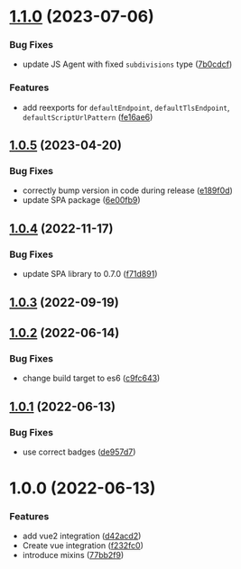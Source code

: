 # [1.1.0](https://github.com/fingerprintjs/fingerprintjs-pro-vue/compare/fingerprintjs-pro-vue2-v1.0.5...fingerprintjs-pro-vue2-v1.1.0) (2023-07-06)


### Bug Fixes

* update JS Agent with fixed `subdivisions` type ([7b0cdcf](https://github.com/fingerprintjs/fingerprintjs-pro-vue/commit/7b0cdcfdeb661d82d87e9f6505d63a2cb7ae1962))


### Features

* add reexports for `defaultEndpoint`, `defaultTlsEndpoint`, `defaultScriptUrlPattern` ([fe16ae6](https://github.com/fingerprintjs/fingerprintjs-pro-vue/commit/fe16ae6e036aad0acd4de6d9fb1a824dec8ffdc9))

## [1.0.5](https://github.com/fingerprintjs/fingerprintjs-pro-vue/compare/fingerprintjs-pro-vue2-v1.0.4...fingerprintjs-pro-vue2-v1.0.5) (2023-04-20)


### Bug Fixes

* correctly bump version in code during release ([e189f0d](https://github.com/fingerprintjs/fingerprintjs-pro-vue/commit/e189f0d0f154e3f92cbc7bca9478de8740690055))
* update SPA package ([6e00fb9](https://github.com/fingerprintjs/fingerprintjs-pro-vue/commit/6e00fb9225e8abf8c8480e9d27ea32b2dc319f2d))

## [1.0.4](https://github.com/fingerprintjs/fingerprintjs-pro-vue/compare/fingerprintjs-pro-vue2-v1.0.3...fingerprintjs-pro-vue2-v1.0.4) (2022-11-17)


### Bug Fixes

* update SPA library to 0.7.0 ([f71d891](https://github.com/fingerprintjs/fingerprintjs-pro-vue/commit/f71d891706f690bf6ba98767d01faf69814b7e66))

## [1.0.3](https://github.com/fingerprintjs/fingerprintjs-pro-vue/compare/fingerprintjs-pro-vue2-v1.0.2...fingerprintjs-pro-vue2-v1.0.3) (2022-09-19)

## [1.0.2](https://github.com/fingerprintjs/fingerprintjs-pro-vue/compare/fingerprintjs-pro-vue2-v1.0.1...fingerprintjs-pro-vue2-v1.0.2) (2022-06-14)


### Bug Fixes

* change build target to es6 ([c9fc643](https://github.com/fingerprintjs/fingerprintjs-pro-vue/commit/c9fc643872029fa10d04312681daa8dc6d518809))

## [1.0.1](https://github.com/fingerprintjs/fingerprintjs-pro-vue/compare/fingerprintjs-pro-vue2-v1.0.0...fingerprintjs-pro-vue2-v1.0.1) (2022-06-13)


### Bug Fixes

* use correct badges ([de957d7](https://github.com/fingerprintjs/fingerprintjs-pro-vue/commit/de957d79fe2319b1b9a05a68ed0e1bf33531946d))

# 1.0.0 (2022-06-13)


### Features

* add vue2 integration ([d42acd2](https://github.com/fingerprintjs/fingerprintjs-pro-vue/commit/d42acd267e499ea0a869aa77ab1849e8f4e68546))
* Create vue integration ([f232fc0](https://github.com/fingerprintjs/fingerprintjs-pro-vue/commit/f232fc0f0e9d76ebb28529701a24c3b2b0393381))
* introduce mixins ([77bb2f9](https://github.com/fingerprintjs/fingerprintjs-pro-vue/commit/77bb2f999aeafc1162e7432e7cba926279d21bbb))
